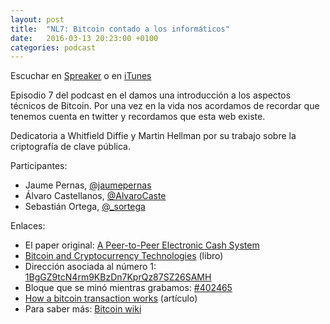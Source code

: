```yaml
---
layout: post
title:  "NL7: Bitcoin contado a los informáticos"
date:   2016-03-13 20:23:00 +0100
categories: podcast
---
```


Escuchar en
[Spreaker](http://www.spreaker.com/user/nacionlumpen/nl7-bitcoin-contado-a-los-informa-ticos) o en
[iTunes](https://itunes.apple.com/es/podcast/nacion-lumpen/id1023465004?l=en&mt=2)

Episodio 7 del podcast en el damos una introducción a los aspectos técnicos de
Bitcoin. Por una vez en la vida nos acordamos de recordar que tenemos cuenta
en twitter y recordamos que esta web existe.

Dedicatoria a Whitfield Diffie y Martin Hellman por su trabajo sobre la
criptografía de clave pública.

Participantes:

 - Jaume Pernas, [@jaumepernas](https://twitter.com/jaumepernas)
 - Álvaro Castellanos, [@AlvaroCaste](https://twitter.com/AlvaroCaste)
 - Sebastián Ortega, [@_sortega](https://twitter.com/_sortega)

Enlaces:

 - El paper original: [A Peer-to-Peer Electronic Cash System](https://bitcoin.org/bitcoin.pdf)
 - [Bitcoin and Cryptocurrency Technologies][book] (libro)
 - Dirección asociada al número 1: [1BgGZ9tcN4rm9KBzDn7KprQz87SZ26SAMH](https://blockchain.info/address/1BgGZ9tcN4rm9KBzDn7KprQz87SZ26SAMH)
 - Bloque que se minó mientras grabamos: [#402465](https://blockchain.info/block/00000000000000000283ca8297d5add5a8a1a02b84930dd9ff642a86446b4d59)
 - [How a bitcoin transaction works][tx] (artículo)
 - Para saber más: [Bitcoin wiki][wiki]

[book]: https://d28rh4a8wq0iu5.cloudfront.net/bitcointech/readings/princeton_bitcoin_book.pdf
[tx]: https://www.cryptocoinsnews.com/bitcoin-transaction-really-works/
[wiki]: https://en.bitcoin.it/wiki
